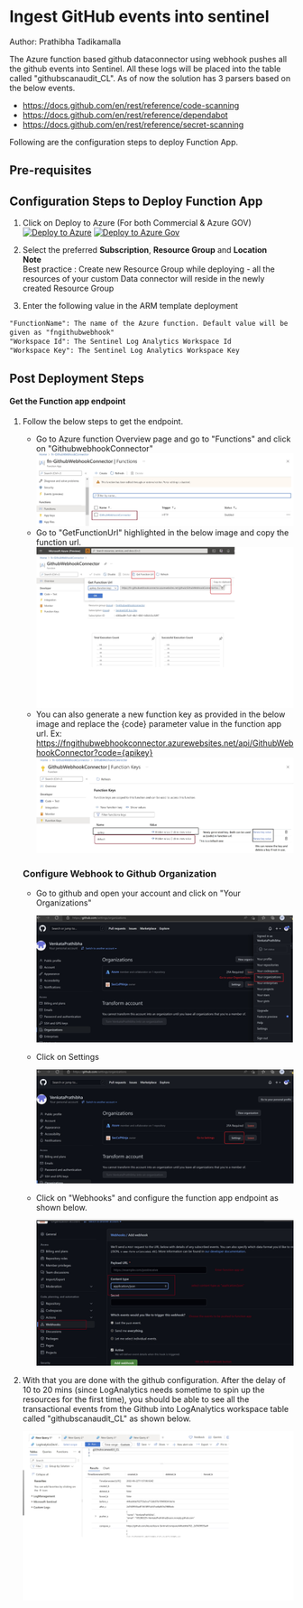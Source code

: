 # Ingest GitHub events into sentinel
Author: Prathibha Tadikamalla

 The Azure function based github dataconnector using webhook pushes all the github events into Sentinel. All these logs will be placed into the table called "githubscanaudit_CL". As of now the solution has 3 parsers based on the below events.
  *	https://docs.github.com/en/rest/reference/code-scanning
  *	https://docs.github.com/en/rest/reference/dependabot
  *	https://docs.github.com/en/rest/reference/secret-scanning

Following are the configuration steps to deploy Function App.

## **Pre-requisites**

## Configuration Steps to Deploy Function App
1. Click on Deploy to Azure (For both Commercial & Azure GOV)  
[![Deploy to Azure](https://aka.ms/deploytoazurebutton)](https://portal.azure.com/#create/Microsoft.Template/uri/https%3A%2F%2Fraw.githubusercontent.com%2FAzure%2FAzure-Sentinel%2Fmaster%2FSolutions%2FGitHub%2FData%20Connectors%2FGithubWebhook%2Fazuredeploy_GithubWebhook_API_FunctionApp.json)
[![Deploy to Azure Gov](https://aka.ms/deploytoazuregovbutton)](https://portal.azure.us/#create/Microsoft.Template/uri/https%3A%2F%2Fraw.githubusercontent.com%2FAzure%2FAzure-Sentinel%2Fmaster%2FSolutions%2FGitHub%2FData%20Connectors%2FGithubWebhook%2Fazuredeploy_GithubWebhook_API_FunctionApp.json)
  

2. Select the preferred **Subscription**, **Resource Group** and **Location**  
   **Note**  
   Best practice : Create new Resource Group while deploying - all the resources of your custom Data connector will reside in the newly created Resource 
   Group
   
3. Enter the following value in the ARM template deployment
```
"FunctionName": The name of the Azure function. Default value will be given as "fngithubwebhook"
"Workspace Id": The Sentinel Log Analytics Workspace Id  
"Workspace Key": The Sentinel Log Analytics Workspace Key  
```	
## **Post Deployment Steps**
   #### **Get the Function app endpoint**
1. Follow the below steps to get the endpoint. 
	 * Go to Azure function Overview page and go to "Functions" and click on "GithubwebhookConnector"      
         ![](Images/GotoFunction.jpg)
	 * Go to "GetFunctionUrl" highlighted in the below image and copy the function url.
         ![](Images/functionappcompleteurl.jpg)
	 * You can also generate a new function key as provided in the below image and replace the {code} parameter value in the function app url.
    Ex: https://fngithubwebhookconnector.azurewebsites.net/api/GithubWebhookConnector?code={apikey}
	    ![](Images/FunctionAppfunctionKey.jpg)

   ### **Configure Webhook to Github Organization**        
    *  Go to github and open your account and click on "Your Organizations"

       ![](Images/Githubstep1.JPG)

    *  Click on Settings

       ![](Images/GithubStep2.jpg)

    *  Click on "Webhooks" and configure the function app endpoint as shown below. 

       ![](Images/GithubStep3.jpg)

4. With that you are done with the github configuration. After the delay of 10 to 20 mins (since LogAnalytics needs sometime to spin up the resources for the first time), you should be able to see all the transactional events from the Github into LogAnalytics workspace table called "githubscanaudit_CL" as shown below.	

    ![](Images/LogAnalyticsdata.jpg)
